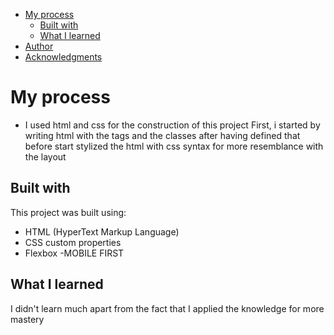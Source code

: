 - [My process](#my-process)
  - [Built with](#built-with)
  - [What I learned](#what-i-learned)
- [Author](#author)
- [Acknowledgments](#acknowledgments)

# My process

- I used html and css for the construction of this project
First, i started by writing html with the tags and the classes after having defined that before start stylized the html with css syntax for more resemblance with the layout
## Built with
This project was built using:

- HTML (HyperText Markup Language)
- CSS custom properties
- Flexbox
-MOBILE FIRST 

## What I learned
I didn't learn much apart from the fact that I applied the knowledge for more mastery
